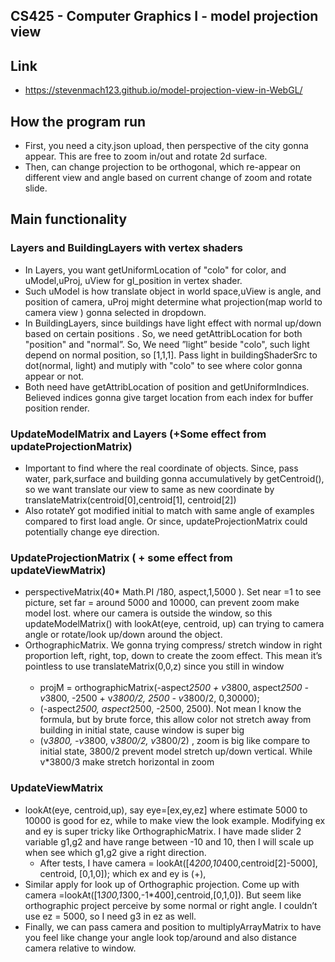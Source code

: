 ##  CS425 - Computer Graphics I - model projection view

## Link
  - https://stevenmach123.github.io/model-projection-view-in-WebGL/
## How the program run
  -  First, you need a city.json upload, then perspective of the city  gonna appear. This are free to zoom in/out and rotate 2d surface. 
  -  Then, can change projection to be orthogonal, which re-appear on different view and angle  based on  current change of zoom and rotate slide. 

## Main functionality 
  ### Layers  and BuildingLayers with vertex shaders 
   - In Layers, you want getUniformLocation of "colo" for color, and uModel,uProj, uView for gl_position in vertex shader.
   - Such uModel is how translate object in world space,uView is angle, and position of camera, uProj might determine what projection(map world to camera view ) gonna selected in dropdown.
   - In BuildingLayers, since buildings have light effect with normal up/down based on certain positions . So, we need getAttribLocation for both "position" and "normal”. So, We need ”light” beside  "colo", such light depend on normal position, so [1,1,1]. Pass light in buildingShaderSrc to dot(normal, light)  and mutiply with "colo" to see where color gonna appear or not.  
   - Both need have getAttribLocation of position and getUniformIndices. Believed indices gonna give target location from each index  for buffer position render. 
 ### UpdateModelMatrix and  Layers (+Some effect from updateProjectionMatrix)
   - Important to find where the real coordinate of objects. Since, pass water, park,surface and building gonna accumulatively by getCentroid(), so we want translate our view to same as new coordinate by translateMatrix(centroid[0],centroid[1], centroid[2]) 
   - Also rotateY got modified initial to match with same angle of examples compared to first load angle. Or since, updateProjectionMatrix could potentially change eye direction.
 ### UpdateProjectionMatrix  ( + some effect from updateViewMatrix) 
   -  perspectiveMatrix(40* Math.PI /180, aspect,1,5000 ). Set near =1 to see picture, set far = around 5000 and 10000, can prevent zoom make model lost. where our camera is outside the window, so this updateModelMatrix() with lookAt(eye, centroid, up) can trying to camera angle or rotate/look up/down around the object. 
   -   OrthographicMatrix. We gonna trying compress/ stretch  window in right proportion left, right, top, down to create the zoom effect. This mean it’s pointless to use translateMatrix(0,0,z) since you still in window <br/> <br/>
       - projM = orthographicMatrix(-aspect*2500 + v*3800, aspect*2500 - v*3800, -2500 + v*3800/2, 2500 - v*3800/2, 0,30000);
       -   (-aspect*2500, aspect*2500, -2500, 2500). Not mean I know the formula, but by brute force, this allow color not stretch away from building in initial state, cause window is super big
       -   (v*3800, -v*3800, v*3800/2, v*3800/2) , zoom is big like compare to initial state, 3800/2 prevent model stretch up/down vertical. While v*3800/3 make stretch horizontal in zoom 
 
 ### UpdateViewMatrix 
  - lookAt(eye, centroid,up), say eye=[ex,ey,ez] where estimate 5000 to 10000 is good for ez, while to make view the look example. Modifying ex and ey is super tricky like   OrthographicMatrix.  I have made slider 2 variable g1,g2 and have range between -10 and 10, then I will scale up  when see which g1,g2 give a right direction. 
    - After tests, I have  camera  =  lookAt([4*200,10*400,centroid[2]-5000], centroid, [0,1,0]); which ex and ey is (+), 
  - Similar apply for look up of Orthographic projection. Come up with camera =lookAt([1*300,1*300,-1*400],centroid,[0,1,0]). But seem like orthographic project perceive by some normal or right angle. I couldn’t use ez = 5000, so I need g3 in ez as well.
  -  Finally, we can pass camera and position to multiplyArrayMatrix to have you feel like change your angle look top/around and also distance camera relative to window. 
